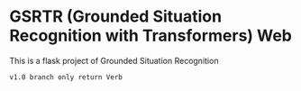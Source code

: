 # GSRTR (Grounded Situation Recognition with Transformers) Web
This is a flask project of Grounded Situation Recognition

`v1.0 branch only return Verb`
